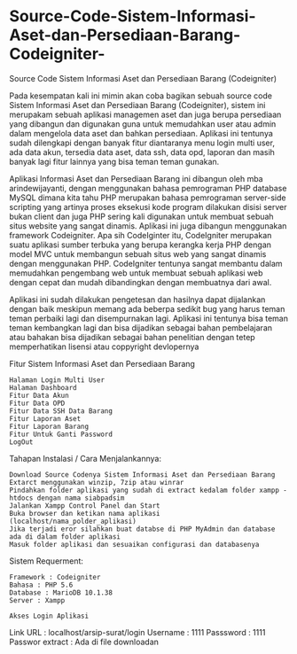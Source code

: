 # Source-Code-Sistem-Informasi-Aset-dan-Persediaan-Barang-Codeigniter-
Source Code Sistem Informasi Aset dan Persediaan Barang (Codeigniter) 

Pada kesempatan kali ini mimin akan coba bagikan sebuah source code Sistem Informasi Aset dan Persediaan Barang (Codeigniter), sistem ini merupakam sebuah aplikasi managemen aset dan juga berupa persediaan yang dibangun dan digunakan guna untuk memudahkan user atau admin dalam mengelola data aset dan bahkan persediaan. Aplikasi ini tentunya sudah dilengkapi dengan banyak fitur diantaranya menu login multi user, ada data akun, tersedia data aset, data ssh, data opd, laporan dan masih banyak lagi fitur lainnya yang bisa teman teman gunakan.

Aplikasi Informasi Aset dan Persediaan Barang ini dibangun oleh mba arindewijayanti, dengan menggunakan bahasa pemrograman PHP database MySQL dimana kita tahu PHP merupakan bahasa pemrograman server-side scripting yang  artinya proses eksekusi kode program dilakukan disisi server bukan client dan juga PHP  sering kali digunakan untuk membuat sebuah situs website yang sangat dinamis. Aplikasi ini juga dibangun menggunakan framework Codeigniter. Apa sih CodeIginter itu, CodeIgniter merupakan suatu aplikasi sumber terbuka yang berupa kerangka kerja PHP dengan model MVC untuk membangun sebuah situs web yang sangat dinamis dengan menggunakan PHP. CodeIgniter tentunya sangat membantu dalam memudahkan pengembang web untuk membuat sebuah aplikasi web dengan cepat dan mudah dibandingkan dengan membuatnya dari awal.

Aplikasi ini sudah dilakukan pengetesan dan hasilnya dapat dijalankan dengan baik meskipun memang ada beberpa sedikit bug yang harus teman teman perbaiki lagi dan disempurnakan lagi. Aplikasi ini tentunya bisa teman teman kembangkan lagi dan bisa dijadikan sebagai bahan pembelajaran atau bahakan bisa dijadikan sebagai bahan penelitian dengan tetep memperhatikan lisensi atau coppyright devlopernya

Fitur Sistem Informasi Aset dan Persediaan Barang

    Halaman Login Multi User
    Halaman Dashboard
    Fitur Data Akun
    Fitur Data OPD
    Fitur Data SSH Data Barang
    Fitur Laporan Aset
    Fitur Laporan Barang
    Fitur Untuk Ganti Password
    LogOut 

Tahapan Instalasi / Cara Menjalankannya:

    Download Source Codenya Sistem Informasi Aset dan Persediaan Barang
    Extarct menggunakan winzip, 7zip atau winrar
    Pindahkan folder aplikasi yang sudah di extract kedalam folder xampp - htdocs dengan nama siabpadsim
    Jalankan Xampp Control Panel dan Start
    Buka browser dan ketikan nama aplikasi (localhost/nama_polder_aplikasi)
    Jika terjadi eror silahkan buat databse di PHP MyAdmin dan database ada di dalam folder aplikasi
    Masuk folder aplikasi dan sesuaikan configurasi dan databasenya

Sistem Requerment:

    Framework : Codeigniter
    Bahasa : PHP 5.6
    Database : MarioDB 10.1.38
    Server : Xampp
    
    Akses Login Aplikasi
Link URL : localhost/arsip-surat/login
Username : 1111 Passsword : 1111
Passwor extract : Ada di file downloadan
